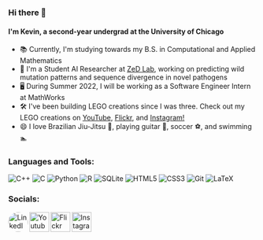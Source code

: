 ### Hi there 👋

#### I'm Kevin, a second-year undergrad at the University of Chicago
 
- 📚 Currently, I'm studying towards my B.S. in Computational and Applied Mathematics
- 🧬 I'm a Student AI Researcher at [ZeD Lab](https://zed.uchicago.edu/index.html), working on predicting wild mutation patterns and sequence divergence in novel pathogens
- 🖥 During Summer 2022, I will be working as a Software Engineer Intern at MathWorks
- 🛠 I've been building LEGO creations since I was three. Check out my LEGO creations on [YouTube](https://www.youtube.com/c/kevthebuilder), [Flickr](https://www.flickr.com/people/kevthebuilder/), and [Instagram!](https://www.instagram.com/kev.thebuilder/)
- 😄 I love Brazilian Jiu-Jitsu 🥋, playing guitar 🎸, soccer ⚽️, and swimming 🏊‍ 

### Languages and Tools:

![C++](https://img.shields.io/badge/c++-%2300599C.svg?style=for-the-badge&logo=c%2B%2B&logoColor=white)
![C](https://img.shields.io/badge/c-%2300599C.svg?style=for-the-badge&logo=c&logoColor=white)
![Python](https://img.shields.io/badge/python-3670A0?style=for-the-badge&logo=python&logoColor=ffdd54)
![R](https://img.shields.io/badge/r-%23276DC3.svg?style=for-the-badge&logo=r&logoColor=white)
![SQLite](https://img.shields.io/badge/sqlite-%2307405e.svg?style=for-the-badge&logo=sqlite&logoColor=white)
![HTML5](https://img.shields.io/badge/html5-%23E34F26.svg?style=for-the-badge&logo=html5&logoColor=white)
![CSS3](https://img.shields.io/badge/css3-%231572B6.svg?style=for-the-badge&logo=css3&logoColor=white)
![Git](https://img.shields.io/badge/git-%23F05033.svg?style=for-the-badge&logo=git&logoColor=white)
![LaTeX](https://img.shields.io/badge/latex-%23008080.svg?style=for-the-badge&logo=latex&logoColor=white)

### Socials:

[<img align="left" style="border-radius: 50px;" alt="LinkedIn" width="40px" src="https://cdn.jsdelivr.net/npm/simple-icons@v3/icons/linkedin.svg" />](https://www.linkedin.com/in/kevin-wu-227449179/)
[<img align="left" alt="Youtube" width="40px" src="https://cdn.jsdelivr.net/npm/simple-icons@3.13.0/icons/youtube.svg" />](https://www.youtube.com/c/kevthebuilder)
[<img align="left" alt="Flickr" width="40px" src="https://cdn.jsdelivr.net/npm/simple-icons@3.13.0/icons/flickr.svg" />](https://www.flickr.com/people/kevthebuilder/)
[<img align="left" alt="Instagram" width="40px" src="https://cdn.jsdelivr.net/npm/simple-icons@3.13.0/icons/instagram.svg" />](https://www.instagram.com/kev.thebuilder/)


<br><br>

<!-- [![Kevin's Github Stats](https://github-readme-stats.vercel.app/api?username=KevinyWu&theme=vue-dark)](https://github.com/anuraghazra/github-readme-stats) -->
